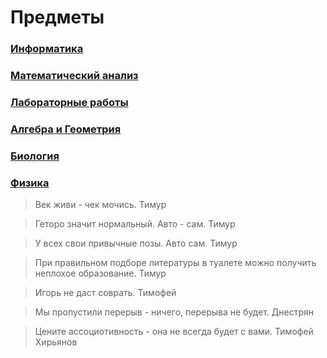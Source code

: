 # Предметы


### [Информатика](https://github.com/skolkovo-bba/Informatics)
### [Математический анализ](https://github.com/skolkovo-bba/math-analysis)
### [Лабораторные работы](https://github.com/skolkovo-bba/labs)
### [Алгебра и Геометрия](https://github.com/skolkovo-bba/al-gem)
### [Биология](https://github.com/skolkovo-bba/biology)
### [Физика](https://github.com/skolkovo-bba/physics)


> Век живи - чек мочись. Тимур

> Геторо значит нормальный. Авто - сам. Тимур

> У всех свои привычные позы. Авто  сам. Тимур

> При правильном подборе литературы в туалете можно получить неплохое образование. Тимур

> Игорь не даст соврать. Тимофей

> Мы пропустили перерыв - ничего, перерыва не будет. Днестрян

> Цените ассоциотивность - она не всегда будет с вами. Тимофей Хирьянов
